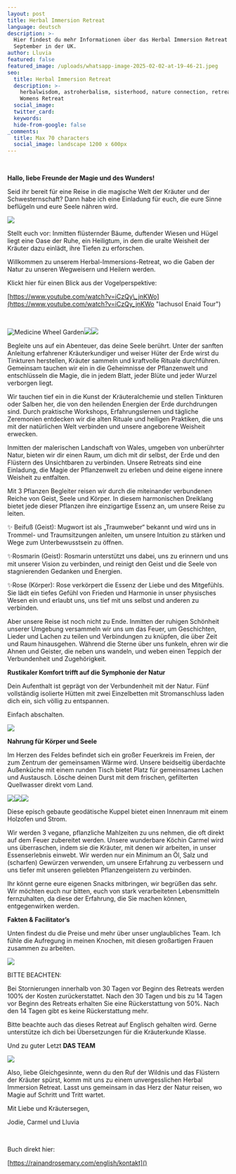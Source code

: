 ```yaml
---
layout: post
title: Herbal Immersion Retreat
language: deutsch
description: >-
  Hier findest du mehr Informationen über das Herbal Immersion Retreat in
  September in der UK.
author: Lluvia
featured: false
featured_image: /uploads/whatsapp-image-2025-02-02-at-19-46-21.jpeg
seo:
  title: Herbal Immersion Retreat
  description: >-
    herbalwisdom, astroherbalism, sisterhood, nature connection, retreat, UK,
    Womens Retreat
  social_image:
  twitter_card:
  keywords:
  hide-from-google: false
_comments:
  title: Max 70 characters
  social_image: landscape 1200 x 600px
---
```

&nbsp;

**Hallo, liebe Freunde der Magie und des Wunders!**

Seid ihr bereit für eine Reise in die magische Welt der Kräuter und der Schwesternschaft? Dann habe ich eine Einladung für euch, die eure Sinne beflügeln und eure Seele nähren wird.

![](/uploads/2.png)

Stellt euch vor: Inmitten flüsternder Bäume, duftender Wiesen und Hügel liegt eine Oase der Ruhe, ein Heiligtum, in dem die uralte Weisheit der Kräuter dazu einlädt, ihre Tiefen zu erforschen.

Willkommen zu unserem Herbal-Immersions-Retreat, wo die Gaben der Natur zu unseren Wegweisern und Heilern werden.

Klickt hier für einen Blick aus der Vogelperspektive:

[https://www.youtube.com/watch?v=iCzQy\_jnKWo](https://www.youtube.com/watch?v=iCzQy_jnKWo "Iachusol Enaid Tour")

&nbsp;

![Medicine Wheel Garden](/uploads/mandala-2022-1.jpeg)![](/uploads/iachusol-enaid-towards-valley-1.jpg)![](/uploads/tree-in-corner-of-valley-2.jpg)

Begleite uns auf ein Abenteuer, das deine Seele berührt. Unter der sanften Anleitung erfahrener Kräuterkundiger und weiser Hüter der Erde wirst du Tinkturen herstellen, Kräuter sammeln und kraftvolle Rituale durchführen. Gemeinsam tauchen wir ein in die Geheimnisse der Pflanzenwelt und entschlüsseln die Magie, die in jedem Blatt, jeder Blüte und jeder Wurzel verborgen liegt.

Wir tauchen tief ein in die Kunst der Kräuteralchemie und stellen Tinkturen oder Salben her, die von den heilenden Energien der Erde durchdrungen sind. Durch praktische Workshops, Erfahrungslernen und tägliche Zeremonien entdecken wir die alten Rituale und heiligen Praktiken, die uns mit der natürlichen Welt verbinden und unsere angeborene Weisheit erwecken.

Inmitten der malerischen Landschaft von Wales, umgeben von unberührter Natur, bieten wir dir einen Raum, um dich mit dir selbst, der Erde und den Flüstern des Unsichtbaren zu verbinden. Unsere Retreats sind eine Einladung, die Magie der Pflanzenwelt zu erleben und deine eigene innere Weisheit zu entfalten.

Mit 3 Pflanzen Begleiter reisen wir durch die miteinander verbundenen Reiche von Geist, Seele und Körper. In diesem harmonischen Dreiklang bietet jede dieser Pflanzen ihre einzigartige Essenz an, um unsere Reise zu leiten.

✨ Beifuß (Geist): Mugwort ist als „Traumweber“ bekannt und wird uns in Trommel- und Traumsitzungen anleiten, um unsere Intuition zu stärken und Wege zum Unterbewusstsein zu öffnen.

✨Rosmarin (Geist): Rosmarin unterstützt uns dabei, uns zu erinnern und uns mit unserer Vision zu verbinden, und reinigt den Geist und die Seele von stagnierenden Gedanken und Energien.

✨Rose (Körper): Rose verkörpert die Essenz der Liebe und des Mitgefühls. Sie lädt ein tiefes Gefühl von Frieden und Harmonie in unser physisches Wesen ein und erlaubt uns, uns tief mit uns selbst und anderen zu verbinden.

Aber unsere Reise ist noch nicht zu Ende. Inmitten der ruhigen Schönheit unserer Umgebung versammeln wir uns um das Feuer, um Geschichten, Lieder und Lachen zu teilen und Verbindungen zu knüpfen, die über Zeit und Raum hinausgehen. Während die Sterne über uns funkeln, ehren wir die Ahnen und Geister, die neben uns wandeln, und weben einen Teppich der Verbundenheit und Zugehörigkeit.

**Rustikaler Komfort trifft auf die Symphonie der Natur**

Dein Aufenthalt ist geprägt von der Verbundenheit mit der Natur. Fünf vollständig isolierte Hütten mit zwei Einzelbetten mit Stromanschluss laden dich ein, sich völlig zu entspannen.

Einfach abschalten.

![](/uploads/inside-hydrangea-pod.jpg)

**Nahrung für Körper und Seele**

Im Herzen des Feldes befindet sich ein großer Feuerkreis im Freien, der zum Zentrum der gemeinsamen Wärme wird. Unsere beidseitig überdachte Außenküche mit einem runden Tisch bietet Platz für gemeinsames Lachen und Austausch. Lösche deinen Durst mit dem frischen, gefilterten Quellwasser direkt vom Land.

![](/uploads/kitchen-large-pano.jpg)![](/uploads/whatsapp-image-2024-04-28-at-18-09-48-2.jpeg)![](/uploads/whatsapp-image-2024-04-28-at-18-09-45.jpeg)

Diese episch gebaute geodätische Kuppel bietet einen Innenraum mit einem Holzofen und Strom.

Wir werden 3 vegane, pflanzliche Mahlzeiten zu uns nehmen, die oft direkt auf dem Feuer zubereitet werden. Unsere wunderbare Köchin Carmel wird uns überraschen, indem sie die Kräuter, mit denen wir arbeiten, in unser Essenserlebnis einwebt. Wir werden nur ein Minimum an Öl, Salz und (scharfen) Gewürzen verwenden, um unsere Erfahrung zu verbessern und uns tiefer mit unseren geliebten Pflanzengeistern zu verbinden.

Ihr könnt gerne eure eigenen Snacks mitbringen, wir begrüßen das sehr. Wir möchten euch nur bitten, euch von stark verarbeiteten Lebensmitteln fernzuhalten, da diese der Erfahrung, die Sie machen können, entgegenwirken werden.

**Fakten & Facilitator’s**

Unten findest du die Preise und mehr über unser unglaubliches Team. Ich fühle die Aufregung in meinen Knochen, mit diesen großartigen Frauen zusammen zu arbeiten.

![](/uploads/herbal-immersion-1.png)

BITTE BEACHTEN:

Bei Stornierungen innerhalb von 30 Tagen vor Beginn des Retreats werden 100% der Kosten zurückerstattet. Nach den 30 Tagen und bis zu 14 Tagen vor Beginn des Retreats erhalten Sie eine Rückerstattung von 50%. Nach den 14 Tagen gibt es keine Rückerstattung mehr.

Bitte beachte auch das dieses Retreat auf Englisch gehalten wird. Gerne unterstütze ich dich bei Übersetzungen für die Kräuterkunde Klasse.

Und zu guter Letzt **DAS TEAM**

![](/uploads/4.png)

Also, liebe Gleichgesinnte, wenn du den Ruf der Wildnis und das Flüstern der Kräuter spürst, komm mit uns zu einem unvergesslichen Herbal Immersion Retreat. Lasst uns gemeinsam in das Herz der Natur reisen, wo Magie auf Schritt und Tritt wartet.

Mit Liebe und Kräutersegen,

Jodie, Carmel und Lluvia

&nbsp;

Buch direkt hier:

[https://rainandrosemary.com/english/kontakt]()

<br>